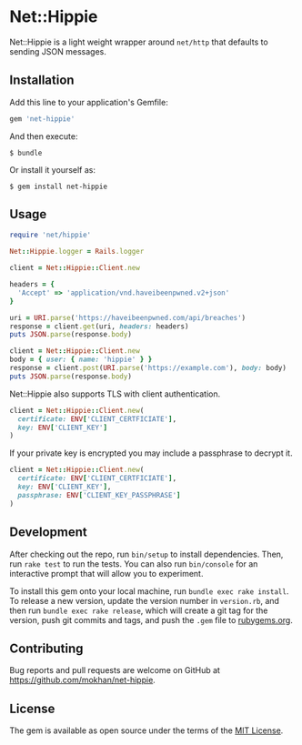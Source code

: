 # Net::Hippie

Net::Hippie is a light weight wrapper around `net/http` that defaults to
sending JSON messages.

## Installation

Add this line to your application's Gemfile:

```ruby
gem 'net-hippie'
```

And then execute:

    $ bundle

Or install it yourself as:

    $ gem install net-hippie

## Usage

```ruby
require 'net/hippie'

Net::Hippie.logger = Rails.logger

client = Net::Hippie::Client.new

headers = {
  'Accept' => 'application/vnd.haveibeenpwned.v2+json'
}

uri = URI.parse('https://haveibeenpwned.com/api/breaches')
response = client.get(uri, headers: headers)
puts JSON.parse(response.body)
```

```ruby
client = Net::Hippie::Client.new
body = { user: { name: 'hippie' } }
response = client.post(URI.parse('https://example.com'), body: body)
puts JSON.parse(response.body)
```

Net::Hippie also supports TLS with client authentication.

```ruby
client = Net::Hippie::Client.new(
  certificate: ENV['CLIENT_CERTFICIATE'],
  key: ENV['CLIENT_KEY']
)
```

If your private key is encrypted you may include a passphrase to decrypt it.

```ruby
client = Net::Hippie::Client.new(
  certificate: ENV['CLIENT_CERTFICIATE'],
  key: ENV['CLIENT_KEY'],
  passphrase: ENV['CLIENT_KEY_PASSPHRASE']
)
```

## Development

After checking out the repo, run `bin/setup` to install dependencies. Then, run `rake test` to run the tests. You can also run `bin/console` for an interactive prompt that will allow you to experiment.

To install this gem onto your local machine, run `bundle exec rake install`. To release a new version, update the version number in `version.rb`, and then run `bundle exec rake release`, which will create a git tag for the version, push git commits and tags, and push the `.gem` file to [rubygems.org](https://rubygems.org).

## Contributing

Bug reports and pull requests are welcome on GitHub at https://github.com/mokhan/net-hippie.

## License

The gem is available as open source under the terms of the [MIT License](https://opensource.org/licenses/MIT).
